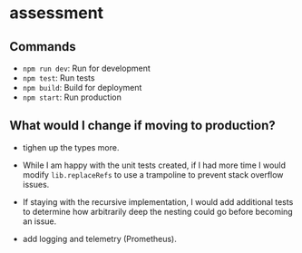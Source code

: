 # assessment

## Commands

* `npm run dev`: Run for development
* `npm test`: Run tests
* `npm build`: Build for deployment
* `npm start`: Run production

## What would I change if moving to production?

* tighen up the types more. 

* While I am happy with the unit tests created, if I had more time I would modify `lib.replaceRefs` to use a trampoline to prevent stack overflow issues.

* If staying with the recursive implementation, I would add additional tests to determine 
how arbitrarily deep the nesting could go before becoming an issue.

* add logging and telemetry (Prometheus).











